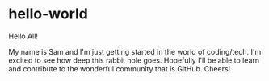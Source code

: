 # hello-world

Hello All!

My name is Sam and I'm just getting started in the world of coding/tech. I'm excited to see how deep this rabbit hole goes.
Hopefully I'll be able to learn and contribute to the wonderful community that is GitHub. Cheers!

